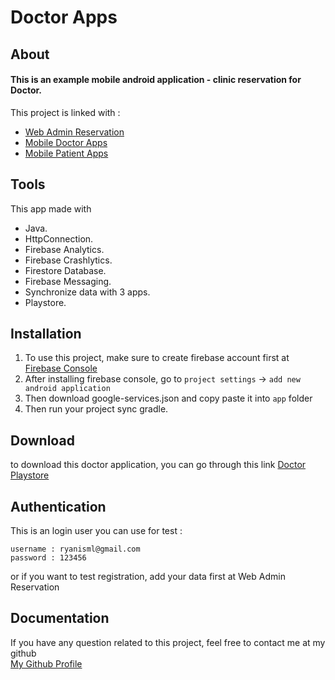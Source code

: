 # Doctor Apps
## About
#### This is an example mobile android application - clinic reservation for Doctor.
This project is linked with :
- [Web Admin Reservation](https://github.com/ryanisml/klinik-reservation)
- [Mobile Doctor Apps](https://github.com/ryanisml/ismailid-dokter-app)
- [Mobile Patient Apps](https://github.com/ryanisml/ismailid-pasien-app)

## Tools
This app made with
- Java.
- HttpConnection.
- Firebase Analytics.
- Firebase Crashlytics.
- Firestore Database.
- Firebase Messaging.
- Synchronize data with 3 apps.
- Playstore.

## Installation
1. To use this project, make sure to create firebase account first at [Firebase Console](https://console.firebase.google.com/)
2. After installing firebase console, go to `project settings` -> `add new android application`
3. Then download google-services.json and copy paste it into `app` folder
4. Then run your project sync gradle.

## Download
to download this doctor application, you can go through this link
[Doctor Playstore](https://play.google.com/store/apps/details?id=id.ismail.dokterapps)

## Authentication
This is an login user you can use for test :
```
username : ryanisml@gmail.com
password : 123456
```
or if you want to test registration, add your data first at Web Admin Reservation

## Documentation
If you have any question related to this project, feel free to contact me at my github <br/>
[My Github Profile](https://github.com/ryanisml)
